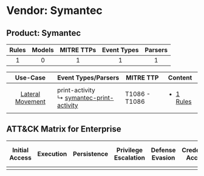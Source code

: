 Vendor: Symantec
================
Product: Symantec
-----------------
| Rules | Models | MITRE TTPs | Event Types | Parsers |
|:-----:|:------:|:----------:|:-----------:|:-------:|
|   1   |   0    |     1      |      1      |    1    |

|                           Use-Case                           | Event Types/Parsers                                                                                   | MITRE TTP         | Content                                                                             |
|:------------------------------------------------------------:| ----------------------------------------------------------------------------------------------------- | ----------------- | ----------------------------------------------------------------------------------- |
| [Lateral Movement](../../../UseCases/uc_lateral_movement.md) |  print-activity<br> ↳ [symantec-print-activity](Parsers/parserContent_symantec-print-activity.md)<br> | T1086 - T1086<br> | [<ul><li>1 Rules</li></ul>](Rules_Models/r_m_symantec_symantec_Lateral_Movement.md) |

ATT&CK Matrix for Enterprise
----------------------------
| Initial Access | Execution | Persistence | Privilege Escalation | Defense Evasion | Credential Access | Discovery | Lateral Movement | Collection | Command and Control | Exfiltration | Impact |
| -------------- | --------- | ----------- | -------------------- | --------------- | ----------------- | --------- | ---------------- | ---------- | ------------------- | ------------ | ------ |
|                |           |             |                      |                 |                   |           |                  |            |                     |              |        |